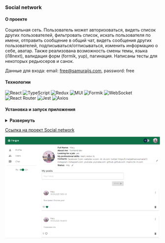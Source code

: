 ### Social network

#### О проекте

Социальная сеть. Пользователь может авторизоваться, видеть список других пользователей, фильтровать список, искать пользователя по имени, отправить сообщение в общий чат, видеть сообщения других пользователей, подписываться/отписываться, изменить информацию о себе, аватар. Также реализована возможность смены темы, языка (i18next), валидация форм (formik, yup), пагинация. Написаны тесты для некоторых редьюсеров и санок.

Данные для входа:
email: free@samuraijs.com, password: free

<!-- lukoyanowa.maria@yandex.ru maria7373 -->

#### Технологии

<div>
  <img height='25px' src="https://img.shields.io/badge/React-20232A??style=plastic&logo=react&logoColor=61DAFB" alt="React">
  <img height='25px' src="https://img.shields.io/badge/TypeScript-20232A??style=plastic&logo=typescript&logoColor=3178C6" alt="TypeScript">
  <img height='25px' src="https://img.shields.io/badge/Redux-20232A??style=plastic&logo=redux&logoColor=764ABC" alt="Redux">
  <img height='25px' src="https://img.shields.io/badge/Material UI-20232A??style=for-the-badge&logo=MUI&logoColor=007FFF" alt="MUI">
  <img height='25px' src="https://img.shields.io/badge/Formik-20232A??style=for-the-badge" alt="Formik">
  <img height='25px' src="https://img.shields.io/badge/WebSocket-20232A??style=for-the-badge" alt="WebSocket">
  <img height='25px' src="https://img.shields.io/badge/React Router v6-20232A??style=plastic&logo=reactrouter&logoColor=CA4245" alt="React Router">
  <img height='25px' src="https://img.shields.io/badge/Jest-20232A??style=for-the-badge&logo=jest&logoColor=C21325" alt="Jest">
  <img height='25px' src="https://img.shields.io/badge/Axios-20232A??style=for-the-badge&logo=Axios&logoColor=5A29E4" alt="Axios">
</div>

#### Установка и запуск приложения

<details><summary><b>Развернуть</b></summary>

Клонировать репозиторий:

    git clone https://github.com/Mariyazakharova73/social-network-v2.git

Установить зависимости:

    npm install

Собрать проект:

    npm run build

Запустить проект:

    npm start

</details>

[Ссылка на проект Social network](https://mariyazakharova73.github.io/social-network-v2/)

<div align="center">
  <img width="575" alt="Приложение." src="./src/images/app.png">
</div>
